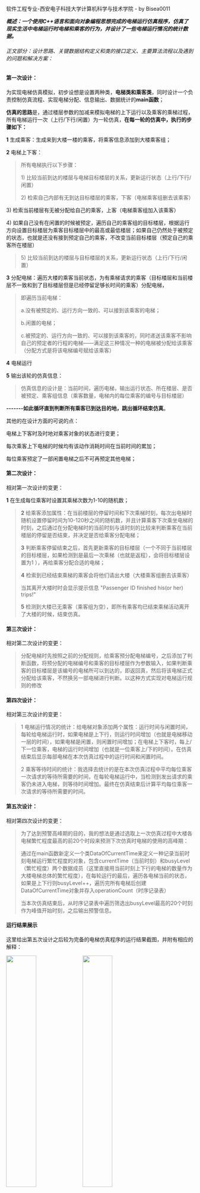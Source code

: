 软件工程专业-西安电子科技大学计算机科学与技术学院 - by Bisea0011

***概述：一个使用C++语言和面向对象编程思想完成的电梯运行仿真程序，仿真了现实生活中电梯运行时电梯和乘客的行为，并设计了一些电梯运行情况的统计数据。***

###### *正文部分：设计思路、关键数据结构定义和类的接口定义、主要算法流程以及遇到的问题和解决方案：*

#### 第一次设计：

为实现电梯仿真模拟，初步设想是设置两种类，**电梯类和乘客类**，同时设计一个负责控制仿真流程、实现电梯分配、信息输出、数据统计的**main函数**；

**仿真的思路**是，通过楼层参数的加减来模拟电梯的上下运行以及乘客的乘梯过程，所有电梯运行一次（上行/下行/闲置）为一轮仿真，**在每一轮的仿真中，执行的步骤如下：**

**1** 生成乘客：生成来到大楼一楼的乘客，将乘客信息添加到大楼乘客组；

**2** 电梯上下客：

> 所有电梯执行以下步骤：
>
> 1\) 比较当前到达的楼层与电梯目标楼层的关系，更新运行状态（上行/下行/闲置）
>
> 2\) 检索自己内部有无到达目标楼层的乘客，下客（电梯乘客组删去该乘客）

3\) 检索当前楼层有无被分配给自己的乘客，上客（电梯乘客组加入该乘客）

4\) 如果自己没有在闲置的时候被预定，遍历自己的乘客组的目标楼层，根据运行方向设置目标楼层为乘客目标楼层中的最高或最低楼层；如果自己仍然处于被预定的状态，也就是还没有接到预定自己的乘客，不改变当前目标楼层（预定自己的乘客所在楼层）

> 5\) 比较当前到达的楼层与目标楼层的关系，更新运行状态（上行/下行/闲置）

**3** 分配电梯：遍历大楼的乘客当前状态，为有乘梯请求的乘客（目标楼层和当前楼层不一致和到了目标楼层但是已经停留足够长时间的乘客）分配电梯，

> 即遍历当前电梯：
>
> a.没有被预定的、运行方向一致的、可以接到该乘客的电梯；
>
> b.闲置的电梯；
>
> c.被预定的、运行方向一致的、可以接到该乘客的，同时递送该乘客不影响自己的预定者的行程的电梯——满足这三种情况一种的电梯被分配给该乘客（分配方式是将该电梯编号赋给该乘客）

**4** 电梯运行

**5** 输出该轮的仿真信息：

> 仿真信息的设计是：当前时间，遍历电梯，输出运行状态、所在楼层、是否被预定、乘客组信息（乘客数量，电梯内的每位乘客的编号与目标楼层）

**-------如此循环直到判断所有乘客已到达目的地，跳出循环结束仿真**。

其他的在设计方面的可说的点：

电梯上下客时及时地对乘客对象的状态进行变更；

每次乘客上下电梯的时候均有该动作消耗时间在当前时间的累加；

每位乘客预定了一部闲置电梯之后不可再预定其他电梯；

#### 第二次设计：

相对第一次设计的变更：

**1** 在生成每位乘客时设置其乘梯次数为1-10的随机数；

> **2** 给乘客添加属性：在当前楼层的停留时间和下次乘梯时刻，每次出电梯时随机设置停留时间为10-120秒之间的随机数，并且计算乘客下次乘坐电梯的时刻，之后通过在分配电梯时的当前时刻与该时刻的比较来判断乘客在当前楼层的停留是否结束，并决定是否给乘客分配电梯；
>
> **3** 判断乘客停留结束之后，首先更新乘客的目标楼层（一个不同于当前楼层的目标楼层，如果检测到是最后一次乘梯（也就是返程），会将目标楼层设置为1 ），再给乘客分配合适的电梯；
>
> **4** 检索到已经结束乘梯的乘客会将他们请出大楼（大楼乘客组删去该乘客）
>
> 当其离开大楼时时会显示提示信息 "Passenger ID finished his(or her) trips!"
>
> **5** 检测到大楼已无乘客（乘客组为空），即所有乘客均已结束乘梯活动离开了大楼的时候，结束仿真。

#### 第三次设计：

相对第二次设计的变更：

> 分配电梯时先按照之前的分配规则，给乘客预分配电梯编号，之后添加了判断函数，将预分配的电梯编号和乘客的目标楼层作为参数输入，如果判断乘客的目标楼层是该编号的电梯所可以到达的，即返回真，然后将该电梯正式分配给该乘客，不然换另一部电梯进行判断。以这种方式实现对电梯运行规则的修改

#### 第四次设计：

相对第三次设计的变更：

> 1 电梯运行情况的统计：给电梯对象添加两个属性：运行时间与闲置时间，每轮给电梯运行时，如果电梯是上下行，则运行时间增加（也就是电梯移动一层的时间），如果电梯是闲置，则闲置时间增加；在电梯上下客时，每上/下一位乘客，电梯的运行时间增加（也就是一位乘客上/下的时间）。在仿真结束后显示每部电梯在本次仿真过程中的运行时间和闲置时间。
>
> 2 乘客等待时间的统计：我选择去统计的是在本次仿真过程中平均每位乘客一次请求的等待所需要的时间，在每轮电梯运行中，当检测到发出请求的乘客仍未进入电梯，则等待时间增加。最终在仿真结束后计算平均每位乘客一次请求的等待所需要的时间。

#### 第五次设计：

相对第四次设计的变更：

> 为了达到预警高峰期的目的，我的想法是通过选取上一次仿真过程中大楼各电梯繁忙程度最高的前20个时段来预测下次仿真时电梯的使用的高峰期：
>
> 通过在main函数新定义一个类DataOfCurrentTime来定义一种记录当前时刻电梯运行繁忙程度的对象，包含currentTime（当前时刻）和busyLevel（繁忙程度）两个数据成员（这里直接用当前时刻上下行的电梯的数量作为大楼电梯总体的繁忙程度），在每轮运行的最后，遍历各电梯当前的状态，如果是上下行则busyLevel++，遍历完所有电梯后创建DataOfCurrentTime对象并存入operationCount（时序记录表）
>
> 当本次仿真结束后，从时序记录表中遍历筛选出busyLevel最高的20个时刻作为峰值开始时刻，之后输出预警信息。

#### 运行结果展示

这里给出第五次设计之后较为完备的电梯仿真程序的运行结果截图，并附有相应的解释：

<img src="/Screenshot_of_code_running/图片1.jpg" width = "40%" height = "40%" /> <img src="/Screenshot_of_code_running/图片2.jpg" width = "40%" height = "40%" />

<img src="/Screenshot_of_code_running/图片3.jpg" width = "40%" height = "40%" /> <img src="/Screenshot_of_code_running/图片4.jpg" width = "40%" height = "40%" />

<img src="/Screenshot_of_code_running/图片5.jpg" width = "40%" height = "40%" /> <img src="/Screenshot_of_code_running/图片6.jpg" width = "40%" height = "40%" />

<img src="/Screenshot_of_code_running/图片7.jpg" width = "40%" height = "40%" /> <img src="/Screenshot_of_code_running/图片8.jpg" width = "40%" height = "40%" />

——图片阅读顺序为从左到右，从上到下，

这里选取Passenger 3作为观察对象进行乘梯过程的跟踪，

可以看到Passenger 3首先是在2792秒时下到了目标楼层6楼，出了电梯，

之后在仿真时刻3100秒之前结束了楼层停留，申请乘电梯并被分配了Elevator 2，

3100秒时Elevator 2到达6楼接到了Passenger 3，之后一路下行，

在3123秒时Passenger 3 下到了1层，结束乘梯，离开大楼。

下边是仿真结束时的统计信息显示：

<img src="/Screenshot_of_code_running/图片9.jpg" width = "55%" height = "55%" /> 
——首先显示的是67位乘客在前100分钟陆续到达大楼，并于5966秒结束乘梯，

然后是电梯总运行时间和总空闲时间统计，平均一位乘客一次请求所花费的时间统计

<img src="/Screenshot_of_code_running/图片10.jpg" width = "55%" height = "55%" /> 
——这里是运行的峰值时段的统计结果输出显示

#### **设计总结**

本次设计让我切实感受到了面向对象程序设计思想的内涵与意义。

类设计，数据结构设计，方法设计，控制条件设计，这些都是对真实世界的建模，

我感触很深的一点是，要想写好一个面向对象程序，搭建一个有秩序的稳定运行的系统，

我需要去深刻且全面地理解和抽象模拟的对象和环境的关键属性、关键行为，

在这次电梯仿真程序的设计之中，我就能明显感受到，我需要将整个电梯运行过程的步骤给严谨细致的拆解、简化、等效转换，从而实现数据的变化对此真实过程的反映。

Debug的过程很多，但也颇有收获，自己对于如何设置print语句来发现问题所在，看见bug应该往哪些可能的原因去想，这些能力都有所提升；

自己在本次电梯仿真程序的设计中确实想出了一些行之有效的方法，模拟的效果尚可，但也仍然存在一些瑕疵，待暑假有时间，我愿意去将它继续优化，去实现更多的想法。



***//代码中有一些用于debug的语句我没有去去除，而是直接注释处理***

***//使用的是C++11的语法标准***
